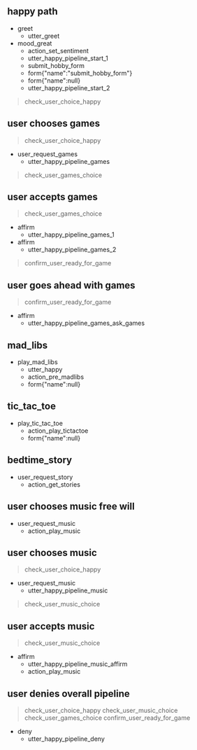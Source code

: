 ## happy path
* greet
  - utter_greet
* mood_great
  - action_set_sentiment
  - utter_happy_pipeline_start_1
  - submit_hobby_form
  - form{"name":"submit_hobby_form"}
  - form{"name":null}
  - utter_happy_pipeline_start_2
> check_user_choice_happy

## user chooses games
> check_user_choice_happy
* user_request_games
  - utter_happy_pipeline_games
> check_user_games_choice

## user accepts games
> check_user_games_choice
* affirm
  - utter_happy_pipeline_games_1
* affirm
  - utter_happy_pipeline_games_2
> confirm_user_ready_for_game

## user goes ahead with games
> confirm_user_ready_for_game
* affirm
  - utter_happy_pipeline_games_ask_games
  
## mad_libs
* play_mad_libs
    - utter_happy
    - action_pre_madlibs
    - form{"name":null}

## tic_tac_toe
* play_tic_tac_toe
    - action_play_tictactoe
    - form{"name":null}

## bedtime_story
* user_request_story
    - action_get_stories
 
## user chooses music free will
* user_request_music
  - action_play_music

## user chooses music
> check_user_choice_happy
* user_request_music
  - utter_happy_pipeline_music
> check_user_music_choice

## user accepts music
> check_user_music_choice
* affirm
  - utter_happy_pipeline_music_affirm
  - action_play_music
  
## user denies overall pipeline
> check_user_choice_happy
> check_user_music_choice
> check_user_games_choice
> confirm_user_ready_for_game
* deny
  - utter_happy_pipeline_deny
  